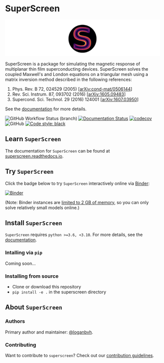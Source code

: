 # SuperScreen

![SuperScreen Logo](docs/images/logo_currents_small.png)

SuperScreen is a package for simulating the magnetic response of multiplanar thin film
superconducting devices. SuperScreen solves the coupled Maxwell's and London equations
on a triangular mesh using a matrix inversion method described in the following references:

1. Phys. Rev. B 72, 024529 (2005) [[arXiv:cond-mat/0506144](https://arxiv.org/abs/cond-mat/0506144)]
2. Rev. Sci. Instrum. 87, 093702 (2016) [[arXiv:1605.09483](https://arxiv.org/abs/1605.09483)]
3. Supercond. Sci. Technol. 29 (2016) 124001 [[arXiv:1607.03950](https://arxiv.org/abs/1607.03950)]

See the [documentation](https://superscreen.readthedocs.io/en/latest/) for more details.

![GitHub Workflow Status (branch)](https://img.shields.io/github/workflow/status/loganbvh/superscreen/lint-and-test/main) [![Documentation Status](https://readthedocs.org/projects/superscreen/badge/?version=latest)](https://superscreen.readthedocs.io/en/latest/?badge=latest) [![codecov](https://codecov.io/gh/loganbvh/superscreen/branch/main/graph/badge.svg?token=XW7LSY8WVD)](https://codecov.io/gh/loganbvh/superscreen) ![GitHub](https://img.shields.io/github/license/loganbvh/superscreen) [![Code style: black](https://img.shields.io/badge/code%20style-black-000000.svg)](https://github.com/psf/black)


## Learn `SuperScreen`

The documentation for `SuperScreen` can be found at [superscreen.readthedocs.io](https://superscreen.readthedocs.io/en/latest/).

## Try `SuperScreen`

Click the badge below to try `SuperScreen` interactively online via [Binder](https://mybinder.org/):

[![Binder](https://mybinder.org/badge_logo.svg)](https://mybinder.org/v2/gh/loganbvh/superscreen/HEAD?filepath=docs%2Fnotebooks)

(Note: Binder instances are [limited to 2 GB of memory](https://mybinder.readthedocs.io/en/latest/about/about.html#how-much-memory-am-i-given-when-using-binder), so you can only solve relatively small models online.)

## Install `SuperScreen`

`SuperScreen` requires `python >=3.6, <3.10`. For more details, see the
[documentation](https://superscreen.readthedocs.io/en/latest/).

### Intalling via `pip`

Coming soon...

### Installing from source

- Clone or download this repository
- `pip install -e .` in the superscreen directory

## About `SuperScreen`

### Authors

Primary author and maintainer: [@loganbvh](https://github.com/loganbvh/).

### Contributing

Want to contribute to `superscreen`? Check out our [contribution guidelines](CONTRIBUTING.md).
